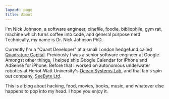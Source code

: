 ```yaml
---
layout: page
title: About
---
```


I'm Nick Johnson, a software engineer, cinefile, foodie, bibliophile, gym rat, machine which turns coffee into code, and general purpose nerd. Technically, my name is Dr. Nick Johnson PhD.

Currently I'm a "Quant Developer" at a small London hedgefund called [Quadrature Capital]. Previously I was a senior software engineer at Google. Amongst other things, I helped ship Google Calendar for iPhone and AdSense for iPhone. Before that I worked on autonomous underwater robotics at Heriot-Watt University's [Ocean Systems Lab], and that lab's spin out company, [SeeByte Ltd].

This is a blog about hacking, food, movies, books, music, and whatever else happens to pop into my head. I hope you enjoy it.

[Quadrature Capital]: https://www.quadraturecapital.com
[Ocean Systems Lab]: http://osl.eps.hw.ac.uk
[SeeByte Ltd]: http://www.seebyte.com
